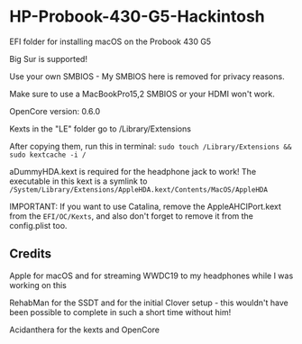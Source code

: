 # HP-Probook-430-G5-Hackintosh
EFI folder for installing macOS on the Probook 430 G5

Big Sur is supported!

Use your own SMBIOS - My SMBIOS here is removed for privacy reasons.

Make sure to use a MacBookPro15,2 SMBIOS or your HDMI won't work.

OpenCore version: 0.6.0

Kexts in the "LE" folder go to /Library/Extensions

After copying them, run this in terminal:
`sudo touch /Library/Extensions && sudo kextcache -i /`

aDummyHDA.kext is required for the headphone jack to work! The executable in this kext is a symlink to `/System/Library/Extensions/AppleHDA.kext/Contents/MacOS/AppleHDA`


IMPORTANT: If you want to use Catalina, remove the AppleAHCIPort.kext from the `EFI/OC/Kexts`, and also don't forget to remove it from the config.plist too.


Credits
------------

Apple for macOS and for streaming WWDC19 to my headphones while I was working on this

RehabMan for the SSDT and for the initial Clover setup - this wouldn't have been possible to complete in such a short time without him!

Acidanthera for the kexts and OpenCore
